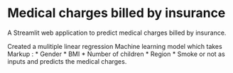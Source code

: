 # Medical charges billed by insurance
A Streamlit web application to predict medical charges billed by insurance.

Created a mulitiple linear regression Machine learning model which takes
Markup : * Gender
         * BMI
         * Number of children
         * Region
         * Smoke or not
as inputs and predicts the medical charges.
